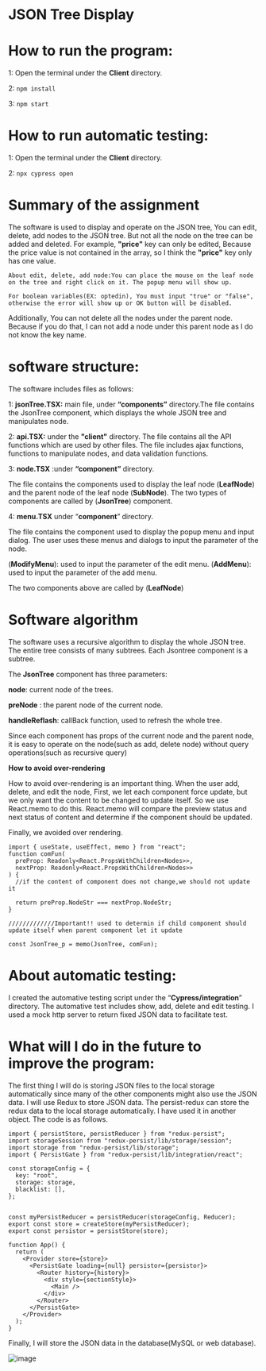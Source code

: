 # JSON Tree Display
# How to run the program:

1: Open the terminal under the **Client** directory.

2: ```npm install```

3: ```npm start```

# How to run automatic testing:

1: Open the terminal under the **Client** directory.

2: ```npx cypress open```

# Summary of the assignment

The software is used to display and operate on the JSON tree, You can edit, delete, add nodes to the JSON tree.
But not all the node on the tree can be added and deleted. For example, **"price"** key can only be edited, Because 
the price value is not contained in the array, so I think the **"price"** key only has one value.

```About edit, delete, add node:You can place the mouse on the leaf node on the tree and right click on it. The popup menu will show up. ```

```For boolean variables(EX: optedin), You must input "true" or "false", otherwise the error will show up or OK button will be disabled.```

Additionally, You can not delete all the nodes under the parent node. Because if you do that, I can not add a node under this parent node as I do not know the
key name.

# software structure: #

The software includes files as follows:

1: **jsonTree.TSX:** main file, under **“components”** directory.The file contains the JsonTree component, which displays the whole JSON tree and manipulates node.

2:  **api.TSX:** under the **"client"** directory. The file contains all the API functions which are used by other files. The file includes ajax functions, functions to manipulate nodes, and data validation functions.

3: **node.TSX** :under **“component”** directory.

The file contains the components used to display the leaf node (**LeafNode**) and the parent node of the leaf node
(**SubNode**). The two types of components are called by (**JsonTree**) component.

4: **menu.TSX** under “**component**” directory.

The file contains the component used to display the popup menu and input dialog. The user uses these menus and dialogs
to input the parameter of the node. 

(**ModifyMenu**): used to input the parameter of the edit menu.
(**AddMenu**): used to input the parameter of the add menu.

The two components above are called by (**LeafNode**)

# Software algorithm #

The software uses a recursive algorithm to display the whole JSON tree. The entire tree consists of many subtrees.
Each Jsontree component is a subtree.

The **JsonTree** component has three parameters:

**node**: current node of the trees.

**preNode** : the parent node of the current node.

**handleReflash**: callBack function, used to refresh the whole tree.

Since each component has props of the current node and the parent node, it is easy to operate on the node(such as add, delete node) without 
query operations(such as recursive query)

**How to avoid over-rendering**

How to avoid over-rendering is an important thing. When the user add, delete, and edit the node, First, we let each component force update, but we only want the content to be changed to update itself. So we use React.memo to do this. React.memo will compare the preview status and next status of content and determine if the component should be updated.

Finally, we avoided over rendering.

```
import { useState, useEffect, memo } from "react";
function comFun(
  preProp: Readonly<React.PropsWithChildren<Nodes>>,
  nextProp: Readonly<React.PropsWithChildren<Nodes>>
) {
  //if the content of component does not change,we should not update it

  return preProp.NodeStr === nextProp.NodeStr;
}

/////////////Important!! used to determin if child component should update itself when parent component let it update

const JsonTree_p = memo(JsonTree, comFun);
```

# About automatic testing: # 

I created the automative testing script under the “**Cypress/integration**” directory. The automative test includes show, add, delete and edit testing.
I used a mock http server to return fixed JSON data to facilitate test.

# What will I do in the future to improve the program: #

The first thing I will do is storing JSON files to the local storage automatically since many of the other components might also use the JSON data. I will use Redux to store JSON data. The persist-redux can store the redux data to the local storage automatically. I have used it in another object. The code is as follows.
```
import { persistStore, persistReducer } from "redux-persist";
import storageSession from "redux-persist/lib/storage/session";
import storage from "redux-persist/lib/storage";
import { PersistGate } from "redux-persist/lib/integration/react";

const storageConfig = {
  key: "root", 
  storage: storage, 
  blacklist: [], 
};


const myPersistReducer = persistReducer(storageConfig, Reducer);
export const store = createStore(myPersistReducer);
export const persistor = persistStore(store);

function App() {
  return (
    <Provider store={store}>
      <PersistGate loading={null} persistor={persistor}>
        <Router history={history}>
          <div style={sectionStyle}>
            <Main />
          </div>
        </Router>
      </PersistGate>
    </Provider>
  );
}

```

Finally, I will store the JSON data in the database(MySQL or web database).

![image](https://github.com/ChunZhou1/jsonTree/blob/master/client/component_relationship.png)



